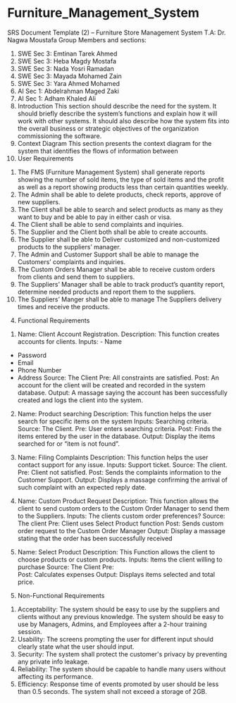 # Furniture_Management_System

SRS Document Template
(2) – Furniture Store Management System
T.A: Dr. Nagwa Moustafa
Group Members and sections:
1.	SWE Sec 3: Emtinan Tarek Ahmed
2.	SWE Sec 3: Heba Magdy Mostafa
3.	SWE Sec 3: Nada Yosri Ramadan
4.	SWE Sec 3: Mayada Mohamed Zain
5.	SWE Sec 3: Yara Ahmed Mohamed
6.	AI Sec 1: Abdelrahman Maged Zaki
7.	AI Sec 1: Adham Khaled Ali
 
1. Introduction
This section should describe the need for the system. It should briefly describe the system’s functions
and explain how it will work with other systems. It should also describe how the system fits into the
overall business or strategic objectives of the organization commissioning the software.
2. Context Diagram
This section presents the context diagram for the system that identifies the flows of information between
3. User Requirements
1)	The FMS (Furniture Management System) shall generate reports showing the number of sold items, the type of sold items and the profit as well as a report showing products less than certain quantities weekly.
2)	The Admin shall be able to delete products, check reports, approve of new suppliers. 
3)	The Client shall be able to search and select products as many as they want to buy and be able to pay in either cash or visa.
4)	The Client shall be able to send complaints and inquiries.
5)	The Supplier and the Client both shall be able to create accounts.
6)	The Supplier shall be able to Deliver customized and non-customized products to the suppliers’ manager.
7)	The Admin and Customer Support shall be able to manage the Customers’ complaints and inquiries.
8)	The Custom Orders Manager shall be able to receive custom orders from clients and send them to suppliers.
9)	The Suppliers’ Manager shall be able to track product’s quantity report, determine needed products and report them to the suppliers.
10)	The Suppliers’ Manger shall be able to manage The Suppliers delivery times and receive the products.
4. Functional Requirements
1)	Name: Client Account Registration.
Description: This function creates accounts for clients.
Inputs: - Name
-	Password
-	Email
-	Phone Number
-	Address
Source: The Client
Pre: All constraints are satisfied.
Post: An account for the client will be created and recorded in the system database.
Output: A massage saying the account has been successfully created and logs the client into the system.
2)	 Name: Product searching
Description: This function helps the user search for specific items on the system
Inputs: Searching criteria.
Source: The Client.
Pre: User enters searching criteria.
Post: Finds the items entered by the user in the database.
Output: Display the items searched for or “item is not found”.
3)	Name: Filing Complaints
Description: This function helps the user contact support for any issue.
Inputs: Support ticket.
Source: The client.
Pre: Client not satisfied.
Post: Sends the complaints information to the Customer Support.
Output: Displays a massage confirming the arrival of such complaint with an expected reply date.

4)	Name: Custom Product Request
Description: This function allows the client to send custom orders to the Custom Order Manager to send them to the Suppliers.
Inputs: The clients custom order preferences?
Source: The client
Pre: Client uses Select Product function
Post: Sends custom order request to the Custom Order Manager
Output: Display a massage stating that the order has been successfully received
5)	Name: Select Product
Description:  This Function allows the client to choose products or custom products.
Inputs: Items the client willing to purchase
Source: The Client 
Pre:  
Post: Calculates expenses
Output: Displays items selected and total price.
5. Non-Functional Requirements
1)	Acceptability: The system should be easy to use by the suppliers and clients without any previous knowledge. The system should be easy to use by Managers, Admins, and Employees after a 2-hour training session.
2)	 Usability: The screens prompting the user for different input should clearly state what the user should input.
3)	 Security: The system shall protect the customer's privacy by preventing any private info leakage.
4)	 Reliability: The system should be capable to handle many users without affecting its performance.
5)	Efficiency: Response time of events promoted by user should be less than 0.5 seconds. The system shall not exceed a storage of 2GB.

